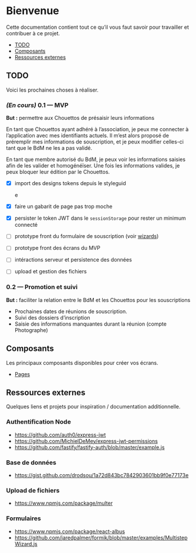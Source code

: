 # Bienvenue

Cette documentation contient tout ce qu’il vous faut savoir pour travailler et
contribuer à ce projet.

- [TODO](#todo)
- [Composants](#composants)
- [Ressources externes](#ressources-externes)

## TODO

Voici les prochaines choses à réaliser.

### _(En cours)_ 0.1 — MVP

**But :** permettre aux Chouettos de présaisir leurs informations

En tant que Chouettos ayant adhéré à l’association, je peux me connecter à
l’application avec mes identifiants actuels. Il m’est alors proposé de
préremplir mes informations de souscription, et je peux modifier celles-ci tant
que le BdM ne les a pas validé.

En tant que membre autorisé du BdM, je peux voir les informations saisies afin
de les valider et homogénéïser. Une fois les informations valides, je peux
bloquer leur édition par le Chouettos.

- [x] import des designs tokens depuis le styleguid

  e
- [x] faire un gabarit de page pas trop moche
- [x] persister le token JWT dans le `sessionStorage` pour rester un minimum
      connecté
- [ ] prototype front du formulaire de souscription (voir
      [wizards](#formulaires))
- [ ] prototype front des écrans du MVP
- [ ] intéractions serveur et persistence des données
- [ ] upload et gestion des fichiers

### 0.2 — Promotion et suivi

**But :** faciliter la relation entre le BdM et les Chouettos pour les
souscriptions

- Prochaines dates de réunions de souscription.
- Suivi des dossiers d’inscription
- Saisie des informations manquantes durant la réunion (compte Photographe)

## Composants

Les principaux composants disponibles pour créer vos écrans.

- [Pages](pages)

## Ressources externes

Quelques liens et projets pour inspiration / documentation additionnelle.

### Authentification Node

- https://github.com/auth0/express-jwt
- https://github.com/MichielDeMey/express-jwt-permissions
- https://github.com/fastify/fastify-auth/blob/master/example.js

### Base de données

- https://gist.github.com/drodsou/1a72d843bc7842903601bb9f0e77173e

### Upload de fichiers

- https://www.npmjs.com/package/multer

### Formulaires

- https://www.npmjs.com/package/react-albus
- https://github.com/jaredpalmer/formik/blob/master/examples/MultistepWizard.js
